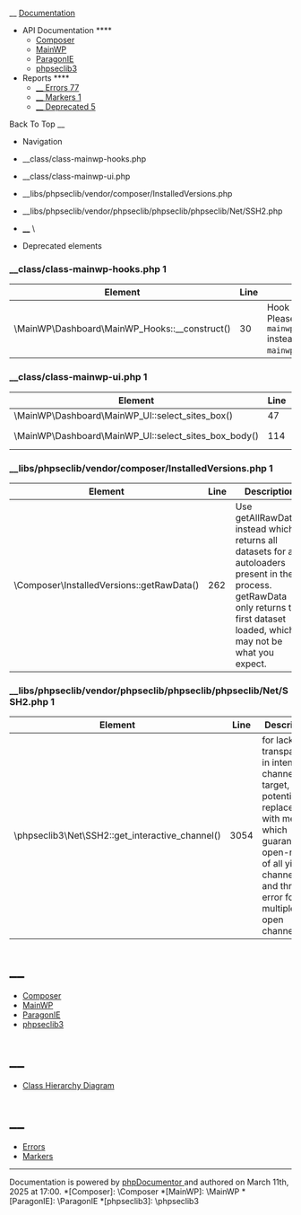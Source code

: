 __ [Documentation](index.md)

  * API Documentation ****
    * [Composer](namespaces/composer.md)
    * [MainWP](namespaces/mainwp.md)
    * [ParagonIE](namespaces/paragonie.md)
    * [phpseclib3](namespaces/phpseclib3.md)
  * Reports ****
    * [ __ Errors 77 ](reports/errors.md)
    * [ __ Markers 1 ](reports/markers.md)
    * [ __ Deprecated 5 ](reports/deprecated.md)

Back To Top  __

  * Navigation
  * __class/class-mainwp-hooks.php
  * __class/class-mainwp-ui.php
  * __libs/phpseclib/vendor/composer/InstalledVersions.php
  * __libs/phpseclib/vendor/phpseclib/phpseclib/phpseclib/Net/SSH2.php

  * [ __](/) \
  * Deprecated elements

###  __class/class-mainwp-hooks.php 1

Element | Line | Description  
---|---|---  
\MainWP\Dashboard\MainWP_Hooks::__construct() | 30 | Hook deprecation - Please use filter `mainwp_get_error_message` instead of `mainwp_getErrorMessage`.  
  
###  __class/class-mainwp-ui.php 1

Element | Line | Description  
---|---|---  
\MainWP\Dashboard\MainWP_UI::select_sites_box() | 47 | Use MainWP_UI_Select_Sites::select_sites_box().  
\MainWP\Dashboard\MainWP_UI::select_sites_box_body() | 114 | Use MainWP_UI_Select_Sites::select_sites_box_body().  
  
###  __libs/phpseclib/vendor/composer/InstalledVersions.php 1

Element | Line | Description  
---|---|---  
\Composer\InstalledVersions::getRawData() | 262 | Use getAllRawData() instead which returns all datasets for all autoloaders present in the process. getRawData only returns the first dataset loaded, which may not be what you expect.  
  
###  __libs/phpseclib/vendor/phpseclib/phpseclib/phpseclib/Net/SSH2.php 1

Element | Line | Description  
---|---|---  
\phpseclib3\Net\SSH2::get_interactive_channel() | 3054 | for lack of transparency in intended channel target, to be potentially replaced with method which guarantees open-ness of all yielded channels and throws error for multiple open channels  
  
#  __

  * [Composer](namespaces/composer.md)
  * [MainWP](namespaces/mainwp.md)
  * [ParagonIE](namespaces/paragonie.md)
  * [phpseclib3](namespaces/phpseclib3.md)

#  __

  * [Class Hierarchy Diagram](graphs/class.md)

#  __

  * [Errors](reports/errors.md)
  * [Markers](reports/markers.md)

* * *

Documentation is powered by [phpDocumentor ](https://www.phpdoc.org/) and authored on March 11th, 2025 at 17:00. 
  *[Composer]: \Composer
  *[MainWP]: \MainWP
  *[ParagonIE]: \ParagonIE
  *[phpseclib3]: \phpseclib3
